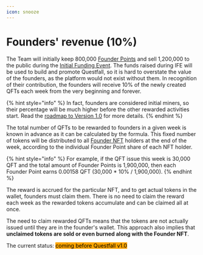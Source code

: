 ```yaml
---
icon: snooze
---
```


# Founders' revenue (10%)

The Team will initially keep 800,000 [Founder Points](../assets/founder-nfts.md) and sell 1,200,000 to the public during the [Initial Funding Event](../roadmap/raising-event.md). The funds raised during IFE will be used to build and promote Questfall, so it is hard to overstate the value of the founders, as the platform would not exist without them. In recognition of their contribution, the founders will receive 10% of the newly created QFTs each week from the very beginning and forever.

{% hint style="info" %}
In fact, founders are considered initial miners, so their percentage will be much higher before the other rewarded activities start. Read the [roadmap to Version 1.0](../roadmap/roadmap.md) for more details.
{% endhint %}

The total number of QFTs to be rewarded to founders in a given week is known in advance as it can be calculated by the formula. This fixed number of tokens will be distributed to all [Founder NFT](../assets/founder-nfts.md) holders at the end of the week, according to the individual Founder Point share of each NFT holder.

{% hint style="info" %}
For example, if the QFT issue this week is 30,000 QFT and the total amount of Founder Points is 1,900,000, then each Founder Point earns 0.00158 QFT (30,000 \* 10% / 1,900,000).
{% endhint %}

The reward is accrued for the particular NFT, and to get actual tokens in the wallet, founders must claim them. There is no need to claim the reward each week as the rewarded tokens accumulate and can be claimed all at once.&#x20;

The need to claim rewarded QFTs means that the tokens are not actually issued until they are in the founder's wallet. This approach also implies that **unclaimed tokens are sold or even burned along with the Founder NFT**.





The current status: <mark style="background-color:orange;">coming before Questfall v1.0</mark>&#x20;

